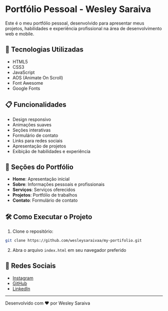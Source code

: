 # Portfólio Pessoal - Wesley Saraiva

Este é o meu portfólio pessoal, desenvolvido para apresentar meus projetos, habilidades e experiência profissional na área de desenvolvimento web e mobile.

## 🚀 Tecnologias Utilizadas

- HTML5
- CSS3
- JavaScript
- AOS (Animate On Scroll)
- Font Awesome
- Google Fonts

## 📋 Funcionalidades

- Design responsivo
- Animações suaves
- Seções interativas
- Formulário de contato
- Links para redes sociais
- Apresentação de projetos
- Exibição de habilidades e experiência

## 🎯 Seções do Portfólio

- **Home**: Apresentação inicial
- **Sobre**: Informações pessoais e profissionais
- **Serviços**: Serviços oferecidos
- **Projetos**: Portfólio de trabalhos
- **Contato**: Formulário de contato

## 🛠️ Como Executar o Projeto

1. Clone o repositório:
```bash
git clone https://github.com/wesleysaraivaa/my-portifolio.git
```

2. Abra o arquivo `index.html` em seu navegador preferido

## 📱 Redes Sociais

- [Instagram](https://www.instagram.com/uniwersotech)
- [GitHub](https://github.com/wesleysaraivaa)
- [LinkedIn](https://www.linkedin.com/in/wesleysaraivaa)


---

Desenvolvido com ❤️ por Wesley Saraiva 